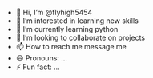 - 👋 Hi, I’m @flyhigh5454
- 👀 I’m interested in learning new skills 
- 🌱 I’m currently learning python
- 💞️ I’m looking to collaborate on projects 
- 📫 How to reach me message me 
- 😄 Pronouns: ...
- ⚡ Fun fact: ...

<!---
flyhigh5454/flyhigh5454 is a ✨ special ✨ repository because its `README.md` (this file) appears on your GitHub profile.
You can click the Preview link to take a look at your changes.
--->
